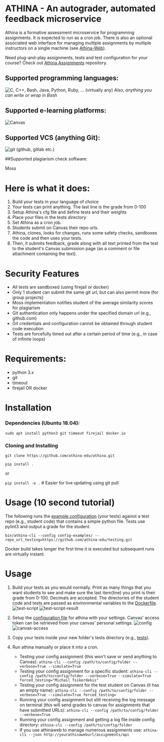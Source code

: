 # ATHINA - An autograder, automated feedback microservice

Athina is a formative assessment microservice for programming assignments.
It is expected to run as a cron job. There is also an optional associated web interface 
for managing multiple assignments by multiple instructors on a single machine (see [Athina-Web](https://github.com/athina-edu/athina-web)).

Need plug-and-play assignments, tests and test configuration for your course? Check out [Athina Assignments](https://github.com/athina-edu/athina-assignments) repository.

## Supported programming languages:

![C, C++, Bash, Java, Python, Ruby, ... (virtually any)](docs/img/languages.png)
*Also, anything you can write or wrap in Bash*

## Supported e-learning platforms:

![Canvas](docs/img/canvas-logo-3.jpg)

## Supported VCS (anything Git):

![git (github, gitlab etc.)](docs/img/git.png)

##Supported plagiarism check software:

Moss

# Here is what it does:
1. Build your tests in your language of choice
2. Your tests can print anything. The last line is the grade from 0-100
3. Setup Athina's cfg file and define tests and their weights
4. Place your files in the tests directory
5. Set Athina as a cron job. 
6. Students submit on Canvas their repo urls.
7. Athina, clones, looks for changes, runs some safety checks, sandboxes the code and then uses your tests.
8. Then, it submits feedback, grade along with all text printed from the test to the student's Canvas
submission page (as a comment or file attachment containing the text).

# Security Features
* All tests are sandboxed (using firejail or docker)
* Only 1 student can submit the same git url, but can also permit more (for group projects)
* Moss implementation notifies student of the average similarity scores for plagiarism
* Git authentication only happens under the specified domain url (e.g., github.com)
* Git credentials and configuration cannot be obtained through student code execution
* Tests are forcefully timed out after a certain period of time (e.g., in case of infinite loops)

# Requirements:
* python 3.x
* git
* timeout
* firejail OR docker

# Installation
### Dependencies (Ubuntu 18.04):
`sudo apt install python3 git timeout firejail docker.io`
### Cloning and Installing
`git clone https://github.com/athina-edu/athina.git`

`pip install .`

or 

`pip install -e .` # Easier for live updating using git pull

# Usage (10 second tutorial)
The following runs the [example configuration](config-examples) (your tests) against a test repo (e.g., student code) that contains a simple python file. 
Tests use pylint3 and output a grade for the student.

`bin/athina-cli --config config-examples/ --repo_url_testing=https://github.com/athina-edu/testing.git`

Docker build takes longer the first time it is executed but subsequent runs are virtually instant.

# Usage
1. Build your tests as you would normally. Print as many things that you want students to see and make sure the last 
item(line) you print is their grade from 0-100. Decimals are accepted. The directories of the student code and tests 
are passed as environmental variables to the [Dockerfile](config-examples/Dockerfile).
![test-script](docs/img/test-script.png "Test-Script")
![test-script-result](docs/img/test-script-result.png "Test-Script-Result")

2. Setup the [configuration file](config-examples/assignementsample.cfg) for athina with your settings. Canvas' access token
can be retrieved from your canvas' personal settings.
![config](docs/img/config.png "Config")
![canvas-access](docs/img/canvas-access.png "Canvas-Access")

3. Copy your tests inside your new folder's tests directory (e.g., [tests](config-examples/tests)).

4. Run athina manually or place it into a cron.
    * Testing your config assignment (this won't save or send anything to Canvas): 
    `athina-cli --config /path/to/config/folder --verbose=True --simulate=True`
    * Testing your config assignment for a specific student:
    `athina-cli --config /path/to/config/folder --verbose=True --simulate=True forced_testing="Michail Tsikerdekis"`
    * Testing your config assignment for the test student on Canvas (it has an empty name):
    `athina-cli --config /path/to/config/folder --verbose=True --simulate=True forced_testing=`
    * Running your config assignment but still receiving the log message on terminal (this will send grades to canvas for assignments that have submitted URLs):
    `athina-cli --config /path/to/config/folder --verbose=True`
    * Running your config assignment and getting a log file inside config directory:
    `athina-cli --config /path/to/config/folder`
    * If you use athinaweb to manage numerous assignments use:
    `athina-cli --json http://yourathinaweburl/assignments/api`

